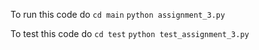 To run this code do 
``cd main``
``python assignment_3.py``

To test this code do 
``cd test``
``python test_assignment_3.py``
